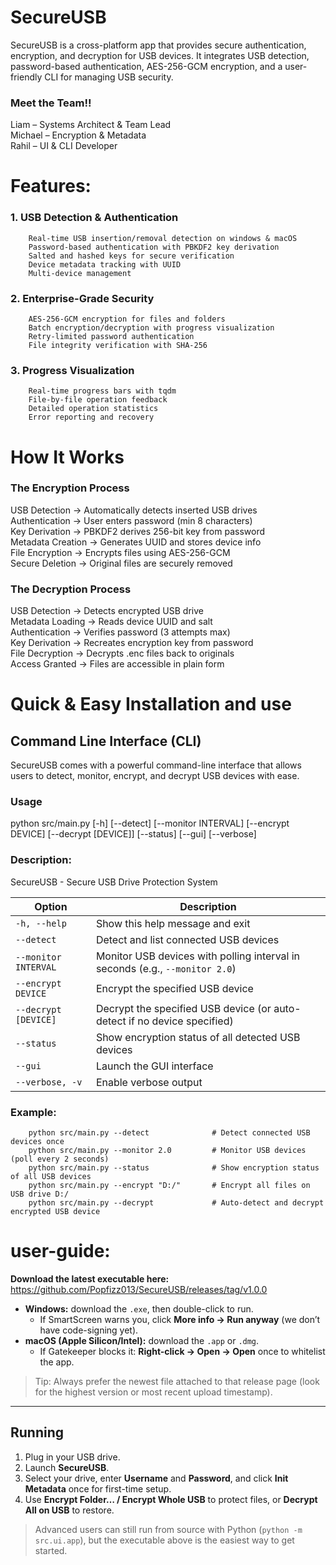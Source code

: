 # SecureUSB

SecureUSB is a cross-platform app that provides secure authentication, encryption, and decryption for USB devices. It integrates USB detection, password-based authentication, AES-256-GCM encryption, and a user-friendly CLI for managing USB security.

### Meet the Team!!
Liam – Systems Architect & Team Lead  \
Michael – Encryption & Metadata  \
Rahil – UI & CLI Developer 

# Features:
 ### 1. USB Detection & Authentication
        Real-time USB insertion/removal detection on windows & macOS
        Password-based authentication with PBKDF2 key derivation
        Salted and hashed keys for secure verification
        Device metadata tracking with UUID
        Multi-device management

 ### 2. Enterprise-Grade Security
        AES-256-GCM encryption for files and folders
        Batch encryption/decryption with progress visualization
        Retry-limited password authentication
        File integrity verification with SHA-256

 ### 3. Progress Visualization
        Real-time progress bars with tqdm
        File-by-file operation feedback
        Detailed operation statistics
        Error reporting and recovery


# How It Works

### The Encryption Process

USB Detection → Automatically detects inserted USB drives  
Authentication → User enters password (min 8 characters)  
Key Derivation → PBKDF2 derives 256-bit key from password  
Metadata Creation → Generates UUID and stores device info  
File Encryption → Encrypts files using AES-256-GCM  
Secure Deletion → Original files are securely removed  

### The Decryption Process

USB Detection → Detects encrypted USB drive  
Metadata Loading → Reads device UUID and salt  
Authentication → Verifies password (3 attempts max)  
Key Derivation → Recreates encryption key from password  
File Decryption → Decrypts .enc files back to originals  
Access Granted → Files are accessible in plain form  
 
# Quick & Easy Installation and use

## Command Line Interface (CLI)

SecureUSB comes with a powerful command-line interface that allows users to detect, monitor, encrypt, and decrypt USB devices with ease.

### Usage
 python src/main.py [-h] [--detect] [--monitor INTERVAL] [--encrypt DEVICE] [--decrypt [DEVICE]] [--status] [--gui] [--verbose]


### Description:
SecureUSB - Secure USB Drive Protection System

| Option               | Description                                                                  |
| -------------------- | ---------------------------------------------------------------------------- |
| `-h, --help`         | Show this help message and exit                                              |
| `--detect`           | Detect and list connected USB devices                                        |
| `--monitor INTERVAL` | Monitor USB devices with polling interval in seconds (e.g., `--monitor 2.0`) |
| `--encrypt DEVICE`   | Encrypt the specified USB device                                             |
| `--decrypt [DEVICE]` | Decrypt the specified USB device (or auto-detect if no device specified)     |
| `--status`           | Show encryption status of all detected USB devices                           |
| `--gui`              | Launch the GUI interface                                                     |
| `--verbose, -v`      | Enable verbose output                                                        |

### Example:
        python src/main.py --detect              # Detect connected USB devices once  
        python src/main.py --monitor 2.0         # Monitor USB devices (poll every 2 seconds)  
        python src/main.py --status              # Show encryption status of all USB devices   
        python src/main.py --encrypt "D:/"       # Encrypt all files on USB drive D:/  
        python src/main.py --decrypt             # Auto-detect and decrypt encrypted USB device  

# user-guide: 
**Download the latest executable here:**  
https://github.com/Popfizz013/SecureUSB/releases/tag/v1.0.0

- **Windows:** download the `.exe`, then double-click to run.
  - If SmartScreen warns you, click **More info → Run anyway** (we don’t have code-signing yet).
- **macOS (Apple Silicon/Intel):** download the `.app` or `.dmg`.
  - If Gatekeeper blocks it: **Right-click → Open → Open** once to whitelist the app.

> Tip: Always prefer the newest file attached to that release page (look for the highest version or most recent upload timestamp).

---

## Running

1. Plug in your USB drive.
2. Launch **SecureUSB**.
3. Select your drive, enter **Username** and **Password**, and click **Init Metadata** once for first-time setup.
4. Use **Encrypt Folder… / Encrypt Whole USB** to protect files, or **Decrypt All on USB** to restore.

> Advanced users can still run from source with Python (`python -m src.ui.app`), but the executable above is the easiest way to get started.
